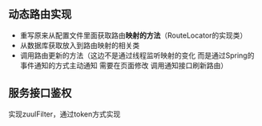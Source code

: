 ## 动态路由实现

- 重写原来从配置文件里面获取路由**映射的方法**（RouteLocator的实现类）
- 从数据库获取放入到路由映射的相关类
- 调用路由更新的方法（这边不是通过线程监听映射的变化 而是通过Spring的事件通知的方式主动通知 需要在页面修改 调用通知接口刷新路由）

## 服务接口鉴权

实现zuulFilter，通过token方式实现

